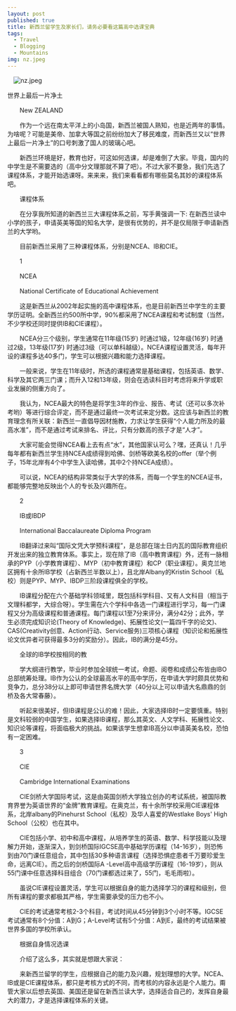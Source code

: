 ```yaml
---
layout: post
published: true
title: 新西兰留学生及家长们，请务必要看这篇高中选课宝典
tags:
  - Travel
  - Blogging
  - Mountains
img: nz.jpeg
---
```

　![nz.jpeg]({{site.baseurl}}/assets/img/nz.jpeg)　
  
  世界上最后一片净土

　　New ZEALAND

　　作为一个远在南太平洋上的小岛国，新西兰被国人熟知，也是近两年的事情。为啥呢？可能是美帝、加拿大等国之前纷纷加大了移民难度，而新西兰又以“世界上最后一片净土”的口号刺激了国人的玻璃心吧。

　　新西兰环境是好，教育也好，可这如何选课，却是难倒了大家。毕竟，国内的中学生是不需要选的（高中分文理那就不算了吧）。不过大家不要急，我们先选了课程体系，才能开始选课呀。来来来，我们来看看都有哪些莫名其妙的课程体系吧。

　　课程体系

　　在分享我所知道的新西兰三大课程体系之前，写手黄强调一下: 在新西兰读中小学的孩子，申请英美等国的知名大学，是很有优势的，并不是仅局限于申请新西兰的大学哟。

　　目前新西兰采用了三种课程体系，分别是NCEA、IB和CIE。

　　1

　　NCEA

　　National Certificate of Educational Achievement

　　这是新西兰从2002年起实施的高中课程体系，也是目前新西兰中学生的主要学历证明。全新西兰约500所中学，90%都采用了NCEA课程和考试制度（当然，不少学校还同时提供IB和CIE课程）。

　　NCEA分三个级别，学生通常在11年级(15岁) 时通过1级，12年级(16岁) 时通过2级，13年级(17岁) 时通过3级（可以单科越级）。NCEA课程设置灵活，每年开设的课程多达40多门，学生可以根据兴趣和能力选择课程。

　　一般来说，学生在11年级时，所选的课程通常是基础课程，包括英语、数学、科学及其它两三门课；而升入12和13年级，则会在选读科目时考虑将来升学或职业发展的侧重方向了。

　　我认为，NCEA最大的特色是将学生3年的作业、报告、考试（还可以多次补考哟）等进行综合评定，而不是通过最终一次考试来定分数。这应该与新西兰的教育理念有所关联：新西兰一直倡导因材施教，力求让学生获得“个人能力所及的最高水准”，而不是通过考试来排名、评比，只有分数高的孩子才是“人才”。

　　大家可能会觉得NCEA看上去有点“水”，其他国家认可么？嘿，还真认！几乎每年都有新西兰学生持NCEA成绩得到哈佛、剑桥等欧美名校的offer（举个例子，15年北岸有4个中学生入读哈佛，其中2个持NCEA成绩）。

　　可以说，NCEA的结构非常类似于大学的体系，而每一个学生的NCEA证书，都能够完整地反映出个人的专长及兴趣所在。

　　2

　　IB或IBDP

　　International Baccalaureate Diploma Program

　　IB翻译过来叫“国际文凭大学预科课程”，是总部在瑞士日内瓦的国际教育组织开发出来的独立教育体系。事实上，现在除了IB（高中教育课程）外，还有一脉相承的PYP（小学教育课程）、MYP（初中教育课程）和CP（职业课程）。奥克兰地区拥有十余所IB学校（占新西兰半数以上），且北岸Albany的Kristin School（私校）则是PYP、MYP、IBDP三阶段课程俱全的学校。

　　IB课程分配在六个基础学科领域里，既包括科学科目、又有人文科目（相当于文理科都学，大综合呀）。学生需在六个学科中各选一门课程进行学习，每一门课程又分为高级课程和普通课程。每门课程以1至7分来评分，满分42分；此外，学生必须完成知识论(Theory of Knowledge)、拓展性论文(一篇四千字的论文)、CAS(Creativity创意、Action行动、Service服务)三项核心课程（知识论和拓展性论文优异者可获得最多3分的奖励分）。因此，IB的满分是45分。

　　全球的IB学校按相同的教

　　学大纲进行教学，毕业时参加全球统一考试，命题、阅卷和成绩公布皆由IBO总部统筹处理。IB作为公认的全球最高水平的高中学历，在申请大学时颇具优势和竞争力，总分38分以上即可申请世界名牌大学（40分以上可以申请大名鼎鼎的剑桥及各大常春藤）。

　　听起来很美好，但IB课程是公认的难！因此，大家选择IB时一定要慎重。特别是文科较弱的中国学生，如果选择IB课程，那么其英文、人文学科、拓展性论文、知识论等课程，将面临极大的挑战。如果该学生想拿IB高分以申请英美名校，恐怕有一定困难。

　　3

　　CIE

　　Cambridge International Examinations

　　CIE剑桥大学国际考试，这是由英国剑桥大学独立创办的考试系统，被国际教育界誉为英语世界的“金牌”教育课程。在奥克兰，有十余所学校采用CIE课程体系，北岸albany的Pinehurst School（私校）及华人喜爱的Westlake Boys' High School（公校）也在其中。

　　CIE包括小学、初中和高中课程，从培养学生的英语、数学、科学技能以及理解力开始，逐渐深入，到剑桥国际IGCSE高中基础学历课程（14-16岁），则恐怖到由70门课任意组合，其中包括30多种语言课程（选择恐惧症患者千万要珍爱生命，远离CIE）。而之后的剑桥国际A -Level高中高级学历课程（16-19岁），则从55门课中任意选择科目组合（70门课都选过来了，55门，毛毛雨啦）。

　　虽说CIE课程设置灵活，学生可以根据自身的能力选择学习的课程和级别，但所有课程的要求都极其严格，学生需要承受的压力也不小。

　　CIE的考试通常考核2-3个科目，考试时间从45分钟到3个小时不等。IGCSE考试通常有8个分值：A到G；A-Level考试有5个分值：A到E，最终的考试结果被世界多国的学校所承认。

　　根据自身情况选课

　　介绍了这么多，其实就是想跟大家说：

　　来新西兰留学的学生，应根据自己的能力及兴趣，规划理想的大学。NCEA、IB或是CIE课程体系，都只是考核方式的不同，而考核的内容永远是个人能力。甭管大家以后想去英国、美国还是留在新西兰读大学，选择适合自己的，发挥自身最大的潜力，才是选择课程体系的关键。
